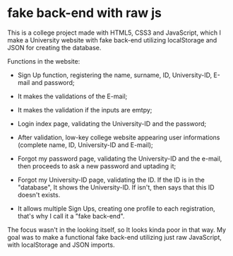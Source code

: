 # fake back-end with raw js

This is a college project made with HTML5, CSS3 and JavaScript, which I make a University website with fake back-end utilizing localStorage and JSON for creating the database.

Functions in the website: 
  - Sign Up function, registering the name, surname, ID, University-ID, E-mail and password;
  - It makes the validations of the E-mail;
  - It makes the validation if the inputs are emtpy;

  - Login index page, validating the University-ID and the password;
  - After validation, low-key college website appearing user informations (complete name, ID, University-ID and E-mail);

  - Forgot my password page, validating the University-ID and the e-mail, then proceeds to ask a new password and uptading it;
  - Forgot my University-ID page, validating the ID. If the ID is in the "database", It shows the University-ID. If isn't, then says that this ID doesn't exists.

  - It allows multiple Sign Ups, creating one profile to each registration, that's why I call it a "fake back-end".
 
 The focus wasn't in the looking itself, so It looks kinda poor in that way. My goal was to make a functional fake back-end utilizing just raw JavaScript, with localStorage and JSON imports.
